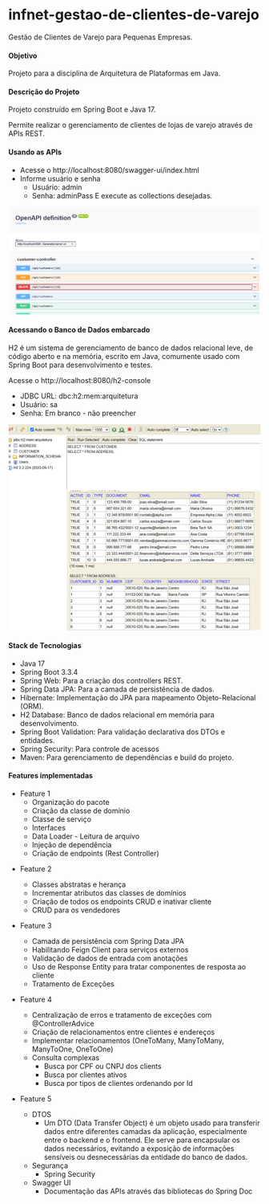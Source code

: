 # infnet-gestao-de-clientes-de-varejo
Gestão de Clientes de Varejo para Pequenas Empresas.

#### Objetivo
Projeto para a disciplina de Arquitetura de Plataformas em Java.

#### Descrição do Projeto
Projeto construído em Spring Boot e Java 17.

Permite realizar o gerenciamento de clientes de lojas de varejo através de APIs REST.


#### Usando as APIs
- Acesse o http://localhost:8080/swagger-ui/index.html
- Informe usuário e senha
	- Usuário: admin
	- Senha: adminPass
E execute as collections desejadas.

![alt swagger image](images/swagger-docs.PNG)


#### Acessando o Banco de Dados embarcado
H2 é um sistema de gerenciamento de banco de dados relacional leve, de código aberto e na memória, escrito em Java, comumente usado com Spring Boot para desenvolvimento e testes.

Acesse o http://localhost:8080/h2-console
- JDBC URL: dbc:h2:mem:arquitetura
- Usuário: sa
- Senha: Em branco - não preencher

![alt h2 database](images/h2.PNG)

#### Stack de Tecnologias
- Java 17
- Spring Boot 3.3.4
- Spring Web: Para a criação dos controllers REST.
- Spring Data JPA: Para a camada de persistência de dados.
- Hibernate: Implementação do JPA para mapeamento Objeto-Relacional (ORM).
- H2 Database: Banco de dados relacional em memória para desenvolvimento.
- Spring Boot Validation: Para validação declarativa dos DTOs e entidades.
- Spring Security: Para controle de acessos
- Maven: Para gerenciamento de dependências e build do projeto.



#### Features implementadas

* Feature 1 
   - Organização do pacote
   - Criação da classe de domínio
   - Classe de serviço
   - Interfaces
   - Data Loader - Leitura de arquivo
   - Injeção de dependência
   - Criação de endpoints (Rest Controller)

- Feature 2
   - Classes abstratas e herança
   - Incrementar atributos das classes de domínios
   - Criação de todos os endpoints CRUD e inativar cliente
   - CRUD para os vendedores
   
- Feature 3
   - Camada de persistência com Spring Data JPA
   - Habilitando Feign Client para serviços externos
   - Validação de dados de entrada com anotações
   - Uso de Response Entity para tratar componentes de resposta ao cliente
   - Tratamento de Exceções
   
- Feature 4
   - Centralização de erros e tratamento de exceções com @ControllerAdvice
   - Criação de relacionamentos entre clientes e endereços
   	- Implementar relacionamentos (OneToMany, ManyToMany, ManyToOne, OneToOne)
   	- Consulta complexas
   		- Busca por CPF ou CNPJ dos clients
   		- Busca por clientes ativos
   		- Busca por tipos de clientes ordenando por Id
   		
- Feature 5
	- DTOS
		- Um DTO (Data Transfer Object) é um objeto usado para transferir dados entre diferentes camadas da aplicação, especialmente entre o backend e o frontend. Ele serve para encapsular os dados necessários, evitando a exposição de informações sensíveis ou desnecessárias da entidade do banco de dados.
   	- Segurança
   		- Spring Security
   	- Swagger UI
   		- Documentação das APIs através das bibliotecas do Spring Doc
      

